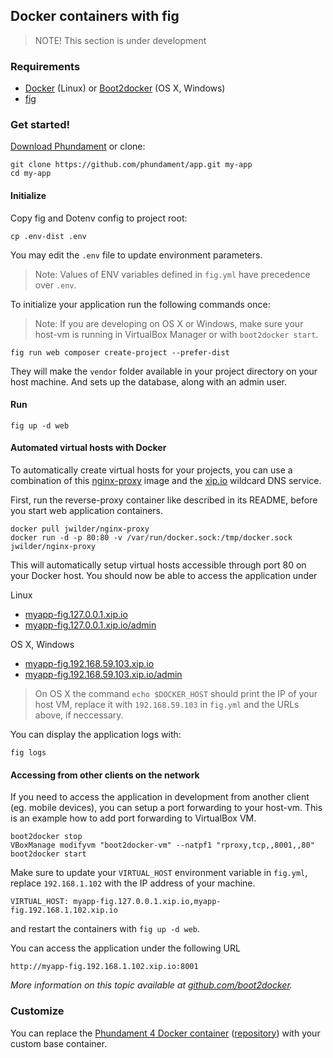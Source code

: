 Docker containers with fig
-------------------------

> NOTE! This section is under development

### Requirements

- [Docker](https://www.docker.com) (Linux) or [Boot2docker](http://boot2docker.io) (OS X, Windows)
- [fig](http://www.fig.sh)

### Get started!

[Download Phundament](https://github.com/phundament/app/tags) or clone:

    git clone https://github.com/phundament/app.git my-app
    cd my-app

#### Initialize

Copy fig and Dotenv config to project root:

    cp .env-dist .env

You may edit the `.env` file to update environment parameters.

> Note: Values of ENV variables defined in `fig.yml` have precedence over `.env`.

To initialize your application run the following commands once:

> Note: If you are developing on OS X or Windows, make sure your host-vm is running in VirtualBox Manager or with `boot2docker start`.

    fig run web composer create-project --prefer-dist

They will make the `vendor` folder available in your project directory on your host machine.
And sets up the database, along with an admin user.


#### Run

    fig up -d web

#### Automated virtual hosts with Docker

To automatically create virtual hosts for your projects, you can use a combination of this [nginx-proxy](https://registry.hub.docker.com/u/jwilder/nginx-proxy/)
image and the [xip.io](http://xip.io) wildcard DNS service.

First, run the reverse-proxy container like described in its README, before you start web application containers.

```
docker pull jwilder/nginx-proxy
docker run -d -p 80:80 -v /var/run/docker.sock:/tmp/docker.sock jwilder/nginx-proxy
```

This will automatically setup virtual hosts accessible through port 80 on your Docker host.
You should now be able to access the application under 

Linux

- [myapp-fig.127.0.0.1.xip.io](http://myapp-fig.127.0.0.1.xip.io)
- [myapp-fig.127.0.0.1.xip.io/admin](http://myapp-fig.127.0.0.1.xip.io/backend)

OS X, Windows

- [myapp-fig.192.168.59.103.xip.io](http://myapp-fig.192.168.59.103.xip.io)
- [myapp-fig.192.168.59.103.xip.io/admin](http://myapp-fig.192.168.59.103.xip.io/admin)

> On OS X the command `echo $DOCKER_HOST` should print the IP of your host VM, replace it with `192.168.59.103` in `fig.yml` and the URLs above, if neccessary.

You can display the application logs with:

```
fig logs
```

#### Accessing from other clients on the network

If you need to access the application in development from another client (eg. mobile devices), you can setup a port forwarding to your host-vm. This is an example how to add port forwarding to VirtualBox VM.
 
```
boot2docker stop
VBoxManage modifyvm "boot2docker-vm" --natpf1 "rproxy,tcp,,8001,,80"
boot2docker start
```

Make sure to update your `VIRTUAL_HOST` environment variable in `fig.yml`, replace `192.168.1.102` with the IP address of your machine.

```
VIRTUAL_HOST: myapp-fig.127.0.0.1.xip.io,myapp-fig.192.168.1.102.xip.io
```

and restart the containers with `fig up -d web`.

You can access the application under the following URL

```
http://myapp-fig.192.168.1.102.xip.io:8001
```

*More information on this topic available at [github.com/boot2docker](https://github.com/boot2docker/boot2docker/blob/master/doc/WORKAROUNDS.md).*

### Customize

You can replace the [Phundament 4 Docker container](https://registry.hub.docker.com/u/phundament/app/) ([repository](https://github.com/phundament/docker)) with your custom base container.
